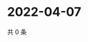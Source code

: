 # 2022-04-07

共 0 条

<!-- BEGIN WEIBO -->
<!-- 最后更新时间 Thu Apr 07 2022 10:51:43 GMT+0800 (China Standard Time) -->

<!-- END WEIBO -->
